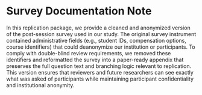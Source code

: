 # Survey Documentation Note

In this replication package, we provide a cleaned and anonymized version of the post-session survey used in our study. The original survey instrument contained administrative fields (e.g., student IDs, compensation options, course identifiers) that could deanonymize our institution or participants. To comply with double-blind review requirements, we removed these identifiers and reformatted the survey into a paper-ready appendix that preserves the full question text and branching logic relevant to replication. This version ensures that reviewers and future researchers can see exactly what was asked of participants while maintaining participant confidentiality and institutional anonymity.
